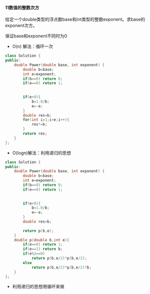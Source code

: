 

#### 11数值的整数次方

给定一个double类型的浮点数base和int类型的整数exponent。求base的exponent次方。

保证base和exponent不同时为0

* O(n) 解法：循环一次

```c++
class Solution {
public:
    double Power(double base, int exponent) {
        double b=base;
        int e=exponent;
        if(b==0) return 0;
        if(e==0) return 1;
        
        
        if(e<0){
            b=1.0/b;
            e=-e;
        }
        double res=b;
        for(int i=1;i<e;i++){
            res*=b;
        }
        return res;
    }
};
```

* O(logn)解法：利用递归的思想

```c++
class Solution {
public:
    double Power(double base, int exponent) {
        double b=base;
        int e=exponent;
        if(b==0) return 0;
        if(e==0) return 1;
        
        
        if(e<0){
            b=1.0/b;
            e=-e;
        }
        double res=b;
        
        return p(b,e);
    }
    double p(double b,int e){
        if(e==0) return 1;
        if(e==1) return b;
        if(e%2==0)
            return p(b,e/2)*p(b,e/2);
        else
            return p(b,e/2)*p(b,e/2)*b;
    }
};
```

* 利用递归的思想用循环来做